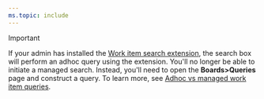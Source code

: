 ```yaml
---
ms.topic: include
---
```





> [!IMPORTANT]  
> If your admin has installed the [Work item search extension](https://marketplace.visualstudio.com/items?itemName=ms.vss-workitem-search), the search box will perform an adhoc query using the extension. You'll no longer be able to initiate a managed search. Instead, you'll need to open the **Boards>Queries** page and construct a query. To learn more, see [Adhoc vs managed work item queries](../queries/adhoc-vs-managed-queries.md).   
> 
> 
>   